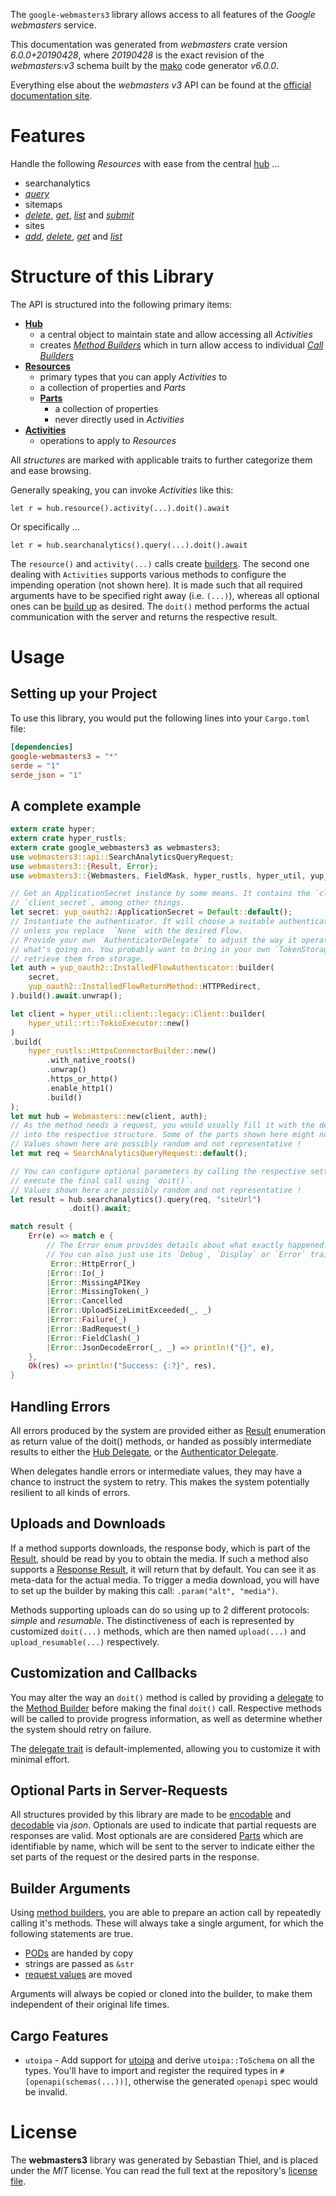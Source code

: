 <!---
DO NOT EDIT !
This file was generated automatically from 'src/generator/templates/api/README.md.mako'
DO NOT EDIT !
-->
The `google-webmasters3` library allows access to all features of the *Google webmasters* service.

This documentation was generated from *webmasters* crate version *6.0.0+20190428*, where *20190428* is the exact revision of the *webmasters:v3* schema built by the [mako](http://www.makotemplates.org/) code generator *v6.0.0*.

Everything else about the *webmasters* *v3* API can be found at the
[official documentation site](https://developers.google.com/webmaster-tools/).
# Features

Handle the following *Resources* with ease from the central [hub](https://docs.rs/google-webmasters3/6.0.0+20190428/google_webmasters3/Webmasters) ...

* searchanalytics
 * [*query*](https://docs.rs/google-webmasters3/6.0.0+20190428/google_webmasters3/api::SearchanalyticQueryCall)
* sitemaps
 * [*delete*](https://docs.rs/google-webmasters3/6.0.0+20190428/google_webmasters3/api::SitemapDeleteCall), [*get*](https://docs.rs/google-webmasters3/6.0.0+20190428/google_webmasters3/api::SitemapGetCall), [*list*](https://docs.rs/google-webmasters3/6.0.0+20190428/google_webmasters3/api::SitemapListCall) and [*submit*](https://docs.rs/google-webmasters3/6.0.0+20190428/google_webmasters3/api::SitemapSubmitCall)
* sites
 * [*add*](https://docs.rs/google-webmasters3/6.0.0+20190428/google_webmasters3/api::SiteAddCall), [*delete*](https://docs.rs/google-webmasters3/6.0.0+20190428/google_webmasters3/api::SiteDeleteCall), [*get*](https://docs.rs/google-webmasters3/6.0.0+20190428/google_webmasters3/api::SiteGetCall) and [*list*](https://docs.rs/google-webmasters3/6.0.0+20190428/google_webmasters3/api::SiteListCall)




# Structure of this Library

The API is structured into the following primary items:

* **[Hub](https://docs.rs/google-webmasters3/6.0.0+20190428/google_webmasters3/Webmasters)**
    * a central object to maintain state and allow accessing all *Activities*
    * creates [*Method Builders*](https://docs.rs/google-webmasters3/6.0.0+20190428/google_webmasters3/common::MethodsBuilder) which in turn
      allow access to individual [*Call Builders*](https://docs.rs/google-webmasters3/6.0.0+20190428/google_webmasters3/common::CallBuilder)
* **[Resources](https://docs.rs/google-webmasters3/6.0.0+20190428/google_webmasters3/common::Resource)**
    * primary types that you can apply *Activities* to
    * a collection of properties and *Parts*
    * **[Parts](https://docs.rs/google-webmasters3/6.0.0+20190428/google_webmasters3/common::Part)**
        * a collection of properties
        * never directly used in *Activities*
* **[Activities](https://docs.rs/google-webmasters3/6.0.0+20190428/google_webmasters3/common::CallBuilder)**
    * operations to apply to *Resources*

All *structures* are marked with applicable traits to further categorize them and ease browsing.

Generally speaking, you can invoke *Activities* like this:

```Rust,ignore
let r = hub.resource().activity(...).doit().await
```

Or specifically ...

```ignore
let r = hub.searchanalytics().query(...).doit().await
```

The `resource()` and `activity(...)` calls create [builders][builder-pattern]. The second one dealing with `Activities`
supports various methods to configure the impending operation (not shown here). It is made such that all required arguments have to be
specified right away (i.e. `(...)`), whereas all optional ones can be [build up][builder-pattern] as desired.
The `doit()` method performs the actual communication with the server and returns the respective result.

# Usage

## Setting up your Project

To use this library, you would put the following lines into your `Cargo.toml` file:

```toml
[dependencies]
google-webmasters3 = "*"
serde = "1"
serde_json = "1"
```

## A complete example

```Rust
extern crate hyper;
extern crate hyper_rustls;
extern crate google_webmasters3 as webmasters3;
use webmasters3::api::SearchAnalyticsQueryRequest;
use webmasters3::{Result, Error};
use webmasters3::{Webmasters, FieldMask, hyper_rustls, hyper_util, yup_oauth2};

// Get an ApplicationSecret instance by some means. It contains the `client_id` and
// `client_secret`, among other things.
let secret: yup_oauth2::ApplicationSecret = Default::default();
// Instantiate the authenticator. It will choose a suitable authentication flow for you,
// unless you replace  `None` with the desired Flow.
// Provide your own `AuthenticatorDelegate` to adjust the way it operates and get feedback about
// what's going on. You probably want to bring in your own `TokenStorage` to persist tokens and
// retrieve them from storage.
let auth = yup_oauth2::InstalledFlowAuthenticator::builder(
    secret,
    yup_oauth2::InstalledFlowReturnMethod::HTTPRedirect,
).build().await.unwrap();

let client = hyper_util::client::legacy::Client::builder(
    hyper_util::rt::TokioExecutor::new()
)
.build(
    hyper_rustls::HttpsConnectorBuilder::new()
        .with_native_roots()
        .unwrap()
        .https_or_http()
        .enable_http1()
        .build()
);
let mut hub = Webmasters::new(client, auth);
// As the method needs a request, you would usually fill it with the desired information
// into the respective structure. Some of the parts shown here might not be applicable !
// Values shown here are possibly random and not representative !
let mut req = SearchAnalyticsQueryRequest::default();

// You can configure optional parameters by calling the respective setters at will, and
// execute the final call using `doit()`.
// Values shown here are possibly random and not representative !
let result = hub.searchanalytics().query(req, "siteUrl")
             .doit().await;

match result {
    Err(e) => match e {
        // The Error enum provides details about what exactly happened.
        // You can also just use its `Debug`, `Display` or `Error` traits
         Error::HttpError(_)
        |Error::Io(_)
        |Error::MissingAPIKey
        |Error::MissingToken(_)
        |Error::Cancelled
        |Error::UploadSizeLimitExceeded(_, _)
        |Error::Failure(_)
        |Error::BadRequest(_)
        |Error::FieldClash(_)
        |Error::JsonDecodeError(_, _) => println!("{}", e),
    },
    Ok(res) => println!("Success: {:?}", res),
}

```
## Handling Errors

All errors produced by the system are provided either as [Result](https://docs.rs/google-webmasters3/6.0.0+20190428/google_webmasters3/common::Result) enumeration as return value of
the doit() methods, or handed as possibly intermediate results to either the
[Hub Delegate](https://docs.rs/google-webmasters3/6.0.0+20190428/google_webmasters3/common::Delegate), or the [Authenticator Delegate](https://docs.rs/yup-oauth2/*/yup_oauth2/trait.AuthenticatorDelegate.html).

When delegates handle errors or intermediate values, they may have a chance to instruct the system to retry. This
makes the system potentially resilient to all kinds of errors.

## Uploads and Downloads
If a method supports downloads, the response body, which is part of the [Result](https://docs.rs/google-webmasters3/6.0.0+20190428/google_webmasters3/common::Result), should be
read by you to obtain the media.
If such a method also supports a [Response Result](https://docs.rs/google-webmasters3/6.0.0+20190428/google_webmasters3/common::ResponseResult), it will return that by default.
You can see it as meta-data for the actual media. To trigger a media download, you will have to set up the builder by making
this call: `.param("alt", "media")`.

Methods supporting uploads can do so using up to 2 different protocols:
*simple* and *resumable*. The distinctiveness of each is represented by customized
`doit(...)` methods, which are then named `upload(...)` and `upload_resumable(...)` respectively.

## Customization and Callbacks

You may alter the way an `doit()` method is called by providing a [delegate](https://docs.rs/google-webmasters3/6.0.0+20190428/google_webmasters3/common::Delegate) to the
[Method Builder](https://docs.rs/google-webmasters3/6.0.0+20190428/google_webmasters3/common::CallBuilder) before making the final `doit()` call.
Respective methods will be called to provide progress information, as well as determine whether the system should
retry on failure.

The [delegate trait](https://docs.rs/google-webmasters3/6.0.0+20190428/google_webmasters3/common::Delegate) is default-implemented, allowing you to customize it with minimal effort.

## Optional Parts in Server-Requests

All structures provided by this library are made to be [encodable](https://docs.rs/google-webmasters3/6.0.0+20190428/google_webmasters3/common::RequestValue) and
[decodable](https://docs.rs/google-webmasters3/6.0.0+20190428/google_webmasters3/common::ResponseResult) via *json*. Optionals are used to indicate that partial requests are responses
are valid.
Most optionals are are considered [Parts](https://docs.rs/google-webmasters3/6.0.0+20190428/google_webmasters3/common::Part) which are identifiable by name, which will be sent to
the server to indicate either the set parts of the request or the desired parts in the response.

## Builder Arguments

Using [method builders](https://docs.rs/google-webmasters3/6.0.0+20190428/google_webmasters3/common::CallBuilder), you are able to prepare an action call by repeatedly calling it's methods.
These will always take a single argument, for which the following statements are true.

* [PODs][wiki-pod] are handed by copy
* strings are passed as `&str`
* [request values](https://docs.rs/google-webmasters3/6.0.0+20190428/google_webmasters3/common::RequestValue) are moved

Arguments will always be copied or cloned into the builder, to make them independent of their original life times.

[wiki-pod]: http://en.wikipedia.org/wiki/Plain_old_data_structure
[builder-pattern]: http://en.wikipedia.org/wiki/Builder_pattern
[google-go-api]: https://github.com/google/google-api-go-client

## Cargo Features

* `utoipa` - Add support for [utoipa](https://crates.io/crates/utoipa) and derive `utoipa::ToSchema` on all
the types. You'll have to import and register the required types in `#[openapi(schemas(...))]`, otherwise the
generated `openapi` spec would be invalid.


# License
The **webmasters3** library was generated by Sebastian Thiel, and is placed
under the *MIT* license.
You can read the full text at the repository's [license file][repo-license].

[repo-license]: https://github.com/Byron/google-apis-rsblob/main/LICENSE.md

